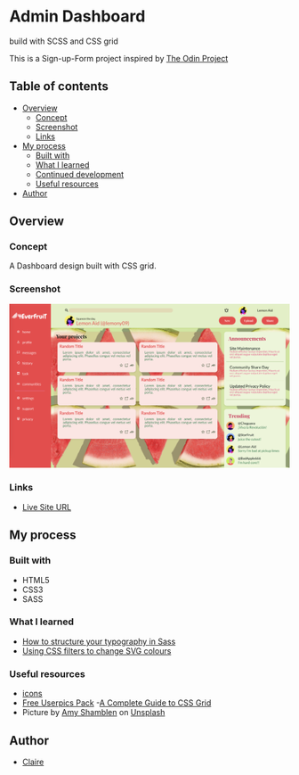 # Admin Dashboard
build with SCSS and CSS grid

This is a Sign-up-Form project inspired by [The Odin Project](https://www.theodinproject.com/)

## Table of contents

- [Overview](#overview)
  - [Concept](#the-challenge)
  - [Screenshot](#screenshot)
  - [Links](#links)
- [My process](#my-process)
  - [Built with](#built-with)
  - [What I learned](#what-i-learned)
  - [Continued development](#continued-development)
  - [Useful resources](#useful-resources)
- [Author](#author)

## Overview

### Concept
A Dashboard design built with CSS grid. 


### Screenshot

![screenshot](./screenshot.png)


### Links

- [Live Site URL](https://kure-ru.github.io/Sign-up-Form/)

## My process

### Built with

- HTML5
- CSS3
- SASS

### What I learned
- [How to structure your typography in Sass](https://chipcullen.com/how-to-structure-your-typography-in-sass/)
- [Using CSS filters to change SVG colours](https://medium.com/@charlotte.pearce1984/using-css-filters-to-change-svg-colours-2b4887c1a5db)


### 



### Useful resources
- [icons](https://pictogrammers.com/library/mdi/)
- [Free Userpics Pack](https://userpics.craftwork.design/)
-[A Complete Guide to CSS Grid](https://css-tricks.com/snippets/css/complete-guide-grid/)
 - Picture by <a href="https://unsplash.com/@amyshamblen?utm_source=unsplash&utm_medium=referral&utm_content=creditCopyText">Amy Shamblen</a> on <a href="https://unsplash.com/fr/photos/euqiHwS38Rw?utm_source=unsplash&utm_medium=referral&utm_content=creditCopyText">Unsplash</a>
  


## Author

- [Claire](https://github.com/Kure-ru)


